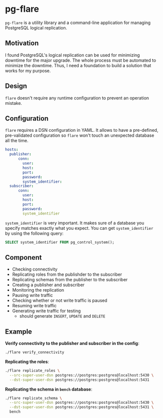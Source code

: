 # pg-flare

`pg-flare` is a utility library and a command-line application for managing PostgreSQL logical replication.

## Motivation

I found PostgreSQL's logical replication can be used for minimizing downtime for the major upgrade. The whole process must be automated to minimize the downtime. Thus, I need a foundation to build a solution that works for my purpose.

## Design

`flare` doesn't require any runtime configuration to prevent an operation mistake.

## Configuration

`flare` requires a DSN configuration in YAML. It allows to have a pre-defined, pre-validated configuration so `flare` won't touch an unexpected database all the time.

```yaml
hosts:
  publisher:
      conn:
        user:
        host:
        port:
        password:
        system_identifier:
  subscriber:
      conn:
        user:
        host:
        port:
        password:
        system_identifier
```

`system_identifier` is very important. It makes sure of a database you specify matches exactly what you expect. You can get `system_identifier` by using the following query:

```sql
SELECT system_identifier FROM pg_control_system();
```

## Component

- Checking connectivity
- Replicating roles from the publishder to the subscriber
- Replicating schemas from the publisher to the subscriber
- Creating a publisher and subscriber
- Monitoring the replication
- Pausing write traffic
- Checking whether or not write traffic is paused
- Resuming write traffic
- Generating write traffic for testing
  - should generate `INSERT`, `UPDATE` and `DELETE`

## Example

**Verify connectivity to the publisher and subscriber in the config**:
```sh
./flare verify_connectivity
```

**Replicating the roles**:
```sh
./flare replicate_roles \
  --src-super-user-dsn postgres://postgres:postgres@localhost:5430 \
  --dst-super-user-dsn postgres://postgres:postgres@localhost:5431
```

**Replicating the schema in `bench` database**:
```sh
./flare replicate_schema \
  --src-super-user-dsn postgres://postgres:postgres@localhost:5430 \
  --dst-super-user-dsn postgres://postgres:postgres@localhost:5431 \
  bench
```
